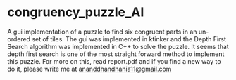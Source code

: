 congruency_puzzle_AI
====================

A gui implementation of a puzzle to find six congruent parts in an un-ordered set of tiles. The gui was implemented in ktinker and the Depth First Search algorithm was implemented in C++ to solve the puzzle. It seems that depth first search is one of the most straight forward method to implement this puzzle. For more on this, read report.pdf and if you find a new way to do it, please write me at ananddhandhania11@gmail.com

